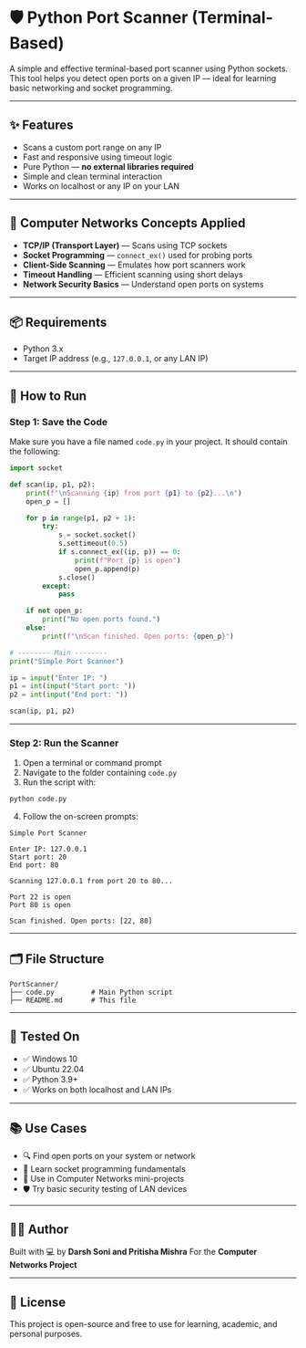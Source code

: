 
# 🛡️ Python Port Scanner (Terminal-Based)

A simple and effective terminal-based port scanner using Python sockets.  
This tool helps you detect open ports on a given IP — ideal for learning basic networking and socket programming.

---

## ✨ Features

- Scans a custom port range on any IP
- Fast and responsive using timeout logic
- Pure Python — **no external libraries required**
- Simple and clean terminal interaction
- Works on localhost or any IP on your LAN

---

## 🧠 Computer Networks Concepts Applied

- **TCP/IP (Transport Layer)** — Scans using TCP sockets  
- **Socket Programming** — `connect_ex()` used for probing ports  
- **Client-Side Scanning** — Emulates how port scanners work  
- **Timeout Handling** — Efficient scanning using short delays  
- **Network Security Basics** — Understand open ports on systems  

---

## 📦 Requirements

- Python 3.x
- Target IP address (e.g., `127.0.0.1`, or any LAN IP)

---

## 🚀 How to Run

### Step 1: Save the Code

Make sure you have a file named `code.py` in your project. It should contain the following:

```python
import socket

def scan(ip, p1, p2):
    print(f"\nScanning {ip} from port {p1} to {p2}...\n")
    open_p = []

    for p in range(p1, p2 + 1):
        try:
            s = socket.socket()
            s.settimeout(0.5)
            if s.connect_ex((ip, p)) == 0:
                print(f"Port {p} is open")
                open_p.append(p)
            s.close()
        except:
            pass

    if not open_p:
        print("No open ports found.")
    else:
        print(f"\nScan finished. Open ports: {open_p}")

# -------- Main --------
print("Simple Port Scanner")

ip = input("Enter IP: ")
p1 = int(input("Start port: "))
p2 = int(input("End port: "))

scan(ip, p1, p2)
````

---

### Step 2: Run the Scanner

1. Open a terminal or command prompt
2. Navigate to the folder containing `code.py`
3. Run the script with:

```bash
python code.py
```

4. Follow the on-screen prompts:

```
Simple Port Scanner

Enter IP: 127.0.0.1
Start port: 20
End port: 80

Scanning 127.0.0.1 from port 20 to 80...

Port 22 is open
Port 80 is open

Scan finished. Open ports: [22, 80]
```

---

## 🗂️ File Structure

```
PortScanner/
├── code.py         # Main Python script
├── README.md       # This file
```

---

## 🧪 Tested On

* ✅ Windows 10
* ✅ Ubuntu 22.04
* ✅ Python 3.9+
* ✅ Works on both localhost and LAN IPs

---

## 📚 Use Cases

* 🔍 Find open ports on your system or network
* 🧠 Learn socket programming fundamentals
* 🧪 Use in Computer Networks mini-projects
* 🛡️ Try basic security testing of LAN devices

---

## 👨‍💻 Author

Built with 💻 by **Darsh Soni and Pritisha Mishra**
For the **Computer Networks Project**

---

## 📘 License

This project is open-source and free to use for learning, academic, and personal purposes.
